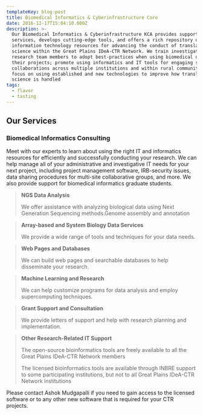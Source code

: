 ```yaml
---
templateKey: blog-post
title: Biomedical Informatics & Cyberinfrastructure Core
date: 2016-12-17T15:04:10.000Z
description: >-
  Our Biomedical Informatics & Cyberinfrastructure KCA provides support
  services, develops cutting-edge tools, and offers a rich repository of
  information technology resources for advancing the conduct of translational
  science within the Great Plains IDeA-CTR Network. We train investigators and
  research team members to adopt best-practices when using biomedical data in
  their projects; promote using informatics and IT tools for engaging successful
  collaborations across multiple institutions and within rural communities, and;
  focus on using established and new technologies to improve how translational
  science is handled
tags:
  - flavor
  - tasting
---
```

## Our Services

### Biomedical Informatics Consulting

Meet with our experts to learn about using the right IT and informatics resources for efficiently and successfully conducting your research. We can help manage all of your administrative and investigative IT needs for your next project, including project management software, IRB-security issues, data sharing procedures for multi-site collaborative groups, and more. We also provide support for biomedical informatics graduate students. 

> **NGS Data Analysis**
>
> We offer assistance with analyzing biological data using Next Generation Sequencing methods.Genome assembly and annotation

>
> **Array-based and System Biology Data Services**
>
> We provide a wide range of tools and techniques for your data needs. 

>
> **Web Pages and Databases**
>
> We can build web pages and searchable databases to help disseminate your research.
 
>
> **Machine Learning and Research**
>
> We can help customize programs for data analysis and employ supercomputing techniques. 

>
> **Grant Support and Consultation**
>
> We provide letters of support and help with research planning and implementation.
 
>
> **Other Research-Related IT Support**
>
> The open-source bioinformatics tools are freely available to all the Great Plains IDeA-CTR Network members 
>
> The licensed bioinformatics tools are available through INBRE support to some participating institutions, but not to all Great Plains IDeA-CTR Network institutions 

Please contact Ashok Mudgapalli if you need to gain access to the licensed software or to any other new software that is required for your CTR projects.
